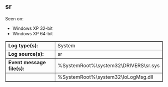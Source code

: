 ## sr

Seen on:
* Windows XP 32-bit
* Windows XP 64-bit

<table border="1" class="docutils">
  <tbody>
    <tr>
      <td><b>Log type(s):</b></td>
      <td>System</td>
    </tr>
    <tr>
      <td><b>Log source(s):</b></td>
      <td>sr</td>
    </tr>
    <tr>
      <td><b>Event message file(s):</b></td>
      <td>%SystemRoot%\system32\DRIVERS\sr.sys</td>
    </tr>
    <tr>
      <td>&nbsp;</td>
      <td>%SystemRoot%\system32\IoLogMsg.dll</td>
    </tr>
  </tbody>
</table>

&nbsp;

